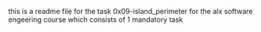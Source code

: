 this is a readme file for the task 0x09-island_perimeter for the alx software engeering course which consists of 1 mandatory task